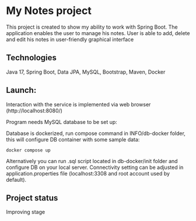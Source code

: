 # My Notes project

This project is created to show my ability to work with Spring Boot.
The application enables the user to manage his notes. User is able to add, delete and edit his notes in user-friendly graphical interface

## Technologies

Java 17, Spring Boot, Data JPA, MySQL, Bootstrap, Maven, Docker

## Launch:

Interaction with the service is implemented via web browser (http://localhost:8080/)

Program needs MySQL database to be set up:

Database is dockerized, run compose command in INFO/db-docker folder, this will configure DB container with some sample data:

`docker compose up`

Alternatively you can run .sql script located in db-docker/init folder and configure DB on your local server. 
Connectivity setting can be adjusted in application.properties file (localhost:3308 and root account used by default).

## Project status
Improving stage
